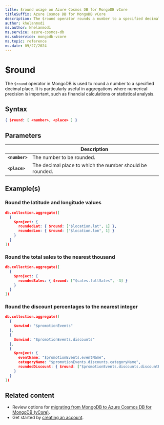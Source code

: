 ```yaml
---
title: $round usage on Azure Cosmos DB for MongoDB vCore
titleSuffix: Azure Cosmos DB for MongoDB vCore
description: The $round operator rounds a number to a specified decimal place.
author: khelanmodi
ms.author: khelanmodi
ms.service: azure-cosmos-db
ms.subservice: mongodb-vcore
ms.topic: reference
ms.date: 09/27/2024
---
```


# $round

The `$round` operator in MongoDB is used to round a number to a specified decimal place. It is particularly useful in aggregations where numerical precision is important, such as financial calculations or statistical analysis.

## Syntax

```json
{ $round: [ <number>, <place> ] }
```

## Parameters

| | Description |
| --- | --- |
| **`<number>`** | The number to be rounded. |
| **`<place>`** | The decimal place to which the number should be rounded. |

## Example(s)

### Round the latitude and longitude values

```json
db.collection.aggregate([
  {
    $project: {
      roundedLat: { $round: ["$location.lat", 1] },
      roundedLon: { $round: ["$location.lon", 1] }
    }
  }
])
```

### Round the total sales to the nearest thousand

```json
db.collection.aggregate([
  {
    $project: {
      roundedSales: { $round: ["$sales.fullSales", -3] }
    }
  }
])
```

### Round the discount percentages to the nearest integer

```json
db.collection.aggregate([
  {
    $unwind: "$promotionEvents"
  },
  {
    $unwind: "$promotionEvents.discounts"
  },
  {
    $project: {
      eventName: "$promotionEvents.eventName",
      categoryName: "$promotionEvents.discounts.categoryName",
      roundedDiscount: { $round: ["$promotionEvents.discounts.discountPercentage", 0] }
    }
  }
])
```

## Related content

- Review options for [migrating from MongoDB to Azure Cosmos DB for MongoDB (vCore)](migration-options.md).
- Get started by [creating an account](../quickstart-portal.md).